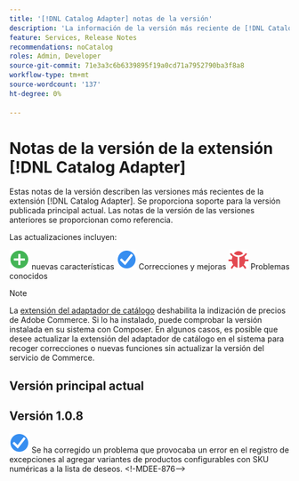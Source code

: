 ```yaml
---
title: '[!DNL Catalog Adapter] notas de la versión'
description: 'La información de la versión más reciente de [!DNL Catalog Adapter] for Adobe Commerce.'
feature: Services, Release Notes
recommendations: noCatalog
roles: Admin, Developer
source-git-commit: 71e3a3c6b6339895f19a0cd71a7952790ba3f8a8
workflow-type: tm+mt
source-wordcount: '137'
ht-degree: 0%

---
```


# Notas de la versión de la extensión [!DNL Catalog Adapter]

Estas notas de la versión describen las versiones más recientes de la extensión [!DNL Catalog Adapter]. Se proporciona soporte para la versión publicada principal actual. Las notas de la versión de las versiones anteriores se proporcionan como referencia.

Las actualizaciones incluyen:

![Nuevas](../assets/new.svg) nuevas características
![Corrección](../assets/fix.svg) Correcciones y mejoras
![Error](../assets/bug.svg) Problemas conocidos


>[!NOTE]
>
>La [extensión del adaptador de catálogo](catalog-adapter.md) deshabilita la indización de precios de Adobe Commerce. Si lo ha instalado, puede comprobar la versión instalada en su sistema con Composer. En algunos casos, es posible que desee actualizar la extensión del adaptador de catálogo en el sistema para recoger correcciones o nuevas funciones sin actualizar la versión del servicio de Commerce.

## Versión principal actual

## Versión 1.0.8

![Corrección](../assets/fix.svg) Se ha corregido un problema que provocaba un error en el registro de excepciones al agregar variantes de productos configurables con SKU numéricas a la lista de deseos. &lt;!-MDEE-876—>

